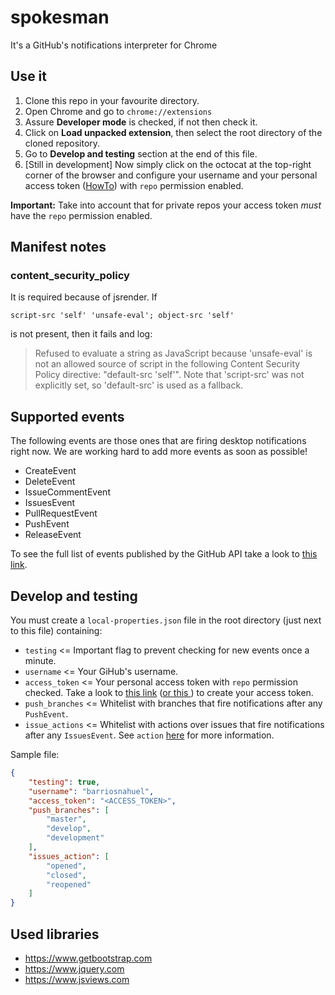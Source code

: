 # spokesman
It's a GitHub's notifications interpreter for Chrome

## Use it

1. Clone this repo in your favourite directory.
2. Open Chrome and go to `chrome://extensions`
3. Assure **Developer mode** is checked, if not then check it.
4. Click on **Load unpacked extension**, then select the root directory of the cloned repository.
5. Go to **Develop and testing** section at the end of this file.
5. [Still in development] Now simply click on the octocat at the top-right corner of the browser and configure your username and your personal access token ([HowTo](https://help.github.com/articles/creating-an-access-token-for-command-line-use/)) with `repo` permission enabled.

**Important:** Take into account that for private repos your access token *must* have the `repo` permission enabled.

## Manifest notes

### content_security_policy

It is required because of jsrender. If 

`script-src 'self' 'unsafe-eval'; object-src 'self'`

is not present, then it fails and log:

> Refused to evaluate a string as JavaScript because 'unsafe-eval' is not an allowed source of
  script in the following Content Security Policy directive: "default-src 'self'". Note that
  'script-src' was not explicitly set, so 'default-src' is used as a fallback.
  
## Supported events

The following events are those ones that are firing desktop notifications right now. We are working hard to add more events as soon as possible!

- CreateEvent
- DeleteEvent
- IssueCommentEvent
- IssuesEvent
- PullRequestEvent
- PushEvent
- ReleaseEvent

To see the full list of events published by the GitHub API take a look to [this link](https://developer.github.com/v3/activity/events/types/).

## Develop and testing

You must create a `local-properties.json` file in the root directory (just next to this file) containing:
 - `testing` <= Important flag to prevent checking for new events once a minute.
 - `username` <= Your GiHub's username.
 - `access_token` <= Your personal access token with `repo` permission checked. Take a look to [this link](http://lmgtfy.com/?q=github+access+token) ([or this ](https://help.github.com/articles/creating-an-access-token-for-command-line-use/)) to create your access token.
 - `push_branches` <= Whitelist with branches that fire notifications after any `PushEvent`.
 - `issue_actions` <= Whitelist with actions over issues that fire notifications after any `IssuesEvent`. See `action` [here](https://developer.github.com/v3/activity/events/types/#issuesevent) for more information.
  
Sample file:

```json
{
    "testing": true,
    "username": "barriosnahuel",
    "access_token": "<ACCESS_TOKEN>",
    "push_branches": [
        "master",
        "develop",
        "development"
    ],
    "issues_action": [
        "opened",
        "closed",
        "reopened"
    ]
}
```

## Used libraries

- https://www.getbootstrap.com
- https://www.jquery.com
- https://www.jsviews.com